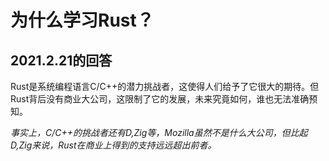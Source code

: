 # 为什么学习Rust？

## 2021.2.21的回答

Rust是系统编程语言C/C++的潜力挑战者，这使得人们给予了它很大的期待。但Rust背后没有商业大公司，这限制了它的发展，未来究竟如何，谁也无法准确预知。

_事实上，C/C++的挑战者还有D,Zig等，Mozilla虽然不是什么大公司，但比起D,Zig来说，Rust在商业上得到的支持远远超出前者。_
